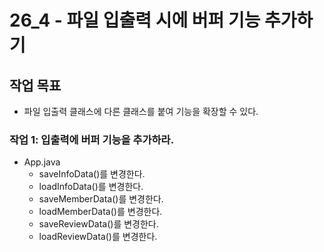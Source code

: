 # 26_4 - 파일 입출력 시에 버퍼 기능 추가하기

## 작업 목표 

- 파일 입출력 클래스에 다른 클래스를 붙여 기능을 확장할 수 있다.


### 작업 1: 입출력에 버퍼 기능을 추가하라.

- App.java 
  - saveInfoData()를 변경한다.
  - loadInfoData()를 변경한다.
  - saveMemberData()를 변경한다.
  - loadMemberData()를 변경한다.
  - saveReviewData()를 변경한다.
  - loadReviewData()를 변경한다.

